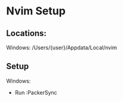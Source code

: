 # Nvim Setup

## Locations:

Windows: /Users/{user}/Appdata/Local/nvim


## Setup

Windows: 
- Run :PackerSync
